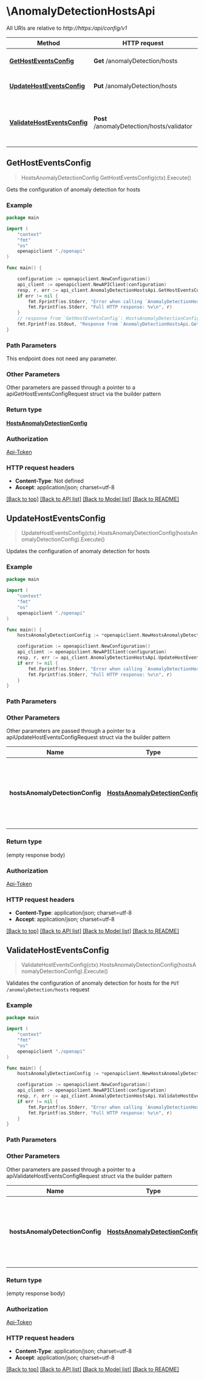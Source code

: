# \AnomalyDetectionHostsApi

All URIs are relative to *http://https:/api/config/v1*

Method | HTTP request | Description
------------- | ------------- | -------------
[**GetHostEventsConfig**](AnomalyDetectionHostsApi.md#GetHostEventsConfig) | **Get** /anomalyDetection/hosts | Gets the configuration of anomaly detection for hosts
[**UpdateHostEventsConfig**](AnomalyDetectionHostsApi.md#UpdateHostEventsConfig) | **Put** /anomalyDetection/hosts | Updates the configuration of anomaly detection for hosts
[**ValidateHostEventsConfig**](AnomalyDetectionHostsApi.md#ValidateHostEventsConfig) | **Post** /anomalyDetection/hosts/validator | Validates the configuration of anomaly detection for hosts for the &#x60;PUT /anomalyDetection/hosts&#x60; request



## GetHostEventsConfig

> HostsAnomalyDetectionConfig GetHostEventsConfig(ctx).Execute()

Gets the configuration of anomaly detection for hosts

### Example

```go
package main

import (
    "context"
    "fmt"
    "os"
    openapiclient "./openapi"
)

func main() {

    configuration := openapiclient.NewConfiguration()
    api_client := openapiclient.NewAPIClient(configuration)
    resp, r, err := api_client.AnomalyDetectionHostsApi.GetHostEventsConfig(context.Background()).Execute()
    if err != nil {
        fmt.Fprintf(os.Stderr, "Error when calling `AnomalyDetectionHostsApi.GetHostEventsConfig``: %v\n", err)
        fmt.Fprintf(os.Stderr, "Full HTTP response: %v\n", r)
    }
    // response from `GetHostEventsConfig`: HostsAnomalyDetectionConfig
    fmt.Fprintf(os.Stdout, "Response from `AnomalyDetectionHostsApi.GetHostEventsConfig`: %v\n", resp)
}
```

### Path Parameters

This endpoint does not need any parameter.

### Other Parameters

Other parameters are passed through a pointer to a apiGetHostEventsConfigRequest struct via the builder pattern


### Return type

[**HostsAnomalyDetectionConfig**](HostsAnomalyDetectionConfig.md)

### Authorization

[Api-Token](../README.md#Api-Token)

### HTTP request headers

- **Content-Type**: Not defined
- **Accept**: application/json; charset=utf-8

[[Back to top]](#) [[Back to API list]](../README.md#documentation-for-api-endpoints)
[[Back to Model list]](../README.md#documentation-for-models)
[[Back to README]](../README.md)


## UpdateHostEventsConfig

> UpdateHostEventsConfig(ctx).HostsAnomalyDetectionConfig(hostsAnomalyDetectionConfig).Execute()

Updates the configuration of anomaly detection for hosts

### Example

```go
package main

import (
    "context"
    "fmt"
    "os"
    openapiclient "./openapi"
)

func main() {
    hostsAnomalyDetectionConfig := *openapiclient.NewHostsAnomalyDetectionConfig(*openapiclient.NewConnectionLostDetectionConfig(false, false), *openapiclient.NewHighCpuSaturationDetectionConfig(false), *openapiclient.NewHighMemoryDetectionConfig(false), *openapiclient.NewHighGcActivityDetectionConfig(false), *openapiclient.NewOutOfMemoryDetectionConfig(false), *openapiclient.NewOutOfThreadsDetectionConfig(false), *openapiclient.NewNetworkDroppedPacketsDetectionConfig(false), *openapiclient.NewNetworkErrorsDetectionConfig(false), *openapiclient.NewHighNetworkDetectionConfig(false), *openapiclient.NewNetworkTcpProblemsDetectionConfig(false), *openapiclient.NewNetworkHighRetransmissionDetectionConfig(false), *openapiclient.NewDiskLowSpaceDetectionConfig(false), *openapiclient.NewDiskSlowWritesAndReadsDetectionConfig(false), *openapiclient.NewDiskLowInodesDetectionConfig(false)) // HostsAnomalyDetectionConfig | The JSON body of the request. Contains parameters of the host anomaly detection configuration. (optional)

    configuration := openapiclient.NewConfiguration()
    api_client := openapiclient.NewAPIClient(configuration)
    resp, r, err := api_client.AnomalyDetectionHostsApi.UpdateHostEventsConfig(context.Background()).HostsAnomalyDetectionConfig(hostsAnomalyDetectionConfig).Execute()
    if err != nil {
        fmt.Fprintf(os.Stderr, "Error when calling `AnomalyDetectionHostsApi.UpdateHostEventsConfig``: %v\n", err)
        fmt.Fprintf(os.Stderr, "Full HTTP response: %v\n", r)
    }
}
```

### Path Parameters



### Other Parameters

Other parameters are passed through a pointer to a apiUpdateHostEventsConfigRequest struct via the builder pattern


Name | Type | Description  | Notes
------------- | ------------- | ------------- | -------------
 **hostsAnomalyDetectionConfig** | [**HostsAnomalyDetectionConfig**](HostsAnomalyDetectionConfig.md) | The JSON body of the request. Contains parameters of the host anomaly detection configuration. | 

### Return type

 (empty response body)

### Authorization

[Api-Token](../README.md#Api-Token)

### HTTP request headers

- **Content-Type**: application/json; charset=utf-8
- **Accept**: application/json; charset=utf-8

[[Back to top]](#) [[Back to API list]](../README.md#documentation-for-api-endpoints)
[[Back to Model list]](../README.md#documentation-for-models)
[[Back to README]](../README.md)


## ValidateHostEventsConfig

> ValidateHostEventsConfig(ctx).HostsAnomalyDetectionConfig(hostsAnomalyDetectionConfig).Execute()

Validates the configuration of anomaly detection for hosts for the `PUT /anomalyDetection/hosts` request

### Example

```go
package main

import (
    "context"
    "fmt"
    "os"
    openapiclient "./openapi"
)

func main() {
    hostsAnomalyDetectionConfig := *openapiclient.NewHostsAnomalyDetectionConfig(*openapiclient.NewConnectionLostDetectionConfig(false, false), *openapiclient.NewHighCpuSaturationDetectionConfig(false), *openapiclient.NewHighMemoryDetectionConfig(false), *openapiclient.NewHighGcActivityDetectionConfig(false), *openapiclient.NewOutOfMemoryDetectionConfig(false), *openapiclient.NewOutOfThreadsDetectionConfig(false), *openapiclient.NewNetworkDroppedPacketsDetectionConfig(false), *openapiclient.NewNetworkErrorsDetectionConfig(false), *openapiclient.NewHighNetworkDetectionConfig(false), *openapiclient.NewNetworkTcpProblemsDetectionConfig(false), *openapiclient.NewNetworkHighRetransmissionDetectionConfig(false), *openapiclient.NewDiskLowSpaceDetectionConfig(false), *openapiclient.NewDiskSlowWritesAndReadsDetectionConfig(false), *openapiclient.NewDiskLowInodesDetectionConfig(false)) // HostsAnomalyDetectionConfig | The JSON body of the request. Contains parameters of the host anomaly detection configuration. (optional)

    configuration := openapiclient.NewConfiguration()
    api_client := openapiclient.NewAPIClient(configuration)
    resp, r, err := api_client.AnomalyDetectionHostsApi.ValidateHostEventsConfig(context.Background()).HostsAnomalyDetectionConfig(hostsAnomalyDetectionConfig).Execute()
    if err != nil {
        fmt.Fprintf(os.Stderr, "Error when calling `AnomalyDetectionHostsApi.ValidateHostEventsConfig``: %v\n", err)
        fmt.Fprintf(os.Stderr, "Full HTTP response: %v\n", r)
    }
}
```

### Path Parameters



### Other Parameters

Other parameters are passed through a pointer to a apiValidateHostEventsConfigRequest struct via the builder pattern


Name | Type | Description  | Notes
------------- | ------------- | ------------- | -------------
 **hostsAnomalyDetectionConfig** | [**HostsAnomalyDetectionConfig**](HostsAnomalyDetectionConfig.md) | The JSON body of the request. Contains parameters of the host anomaly detection configuration. | 

### Return type

 (empty response body)

### Authorization

[Api-Token](../README.md#Api-Token)

### HTTP request headers

- **Content-Type**: application/json; charset=utf-8
- **Accept**: application/json; charset=utf-8

[[Back to top]](#) [[Back to API list]](../README.md#documentation-for-api-endpoints)
[[Back to Model list]](../README.md#documentation-for-models)
[[Back to README]](../README.md)

